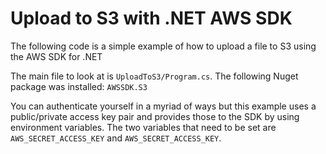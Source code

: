 ﻿# Upload to S3 with .NET AWS SDK

The following code is a simple example of how to upload a file to S3 using the AWS SDK for .NET

The main file to look at is `UploadToS3/Program.cs`. The following Nuget package was installed: `AWSSDK.S3`

You can authenticate yourself in a myriad of ways but this example uses a public/private access key pair and provides those to the SDK by using environment variables. The two variables that need to be set are `AWS_SECRET_ACCESS_KEY` and `AWS_SECRET_ACCESS_KEY`.